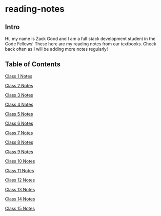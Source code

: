# reading-notes
## Intro
<p>Hi, my name is Zack Good and I am a full stack development student in the Code Fellows! These here are my reading notes from our textbooks. Check back often as I will be adding more notes regularly!</p>

## Table of Contents
<p><a href="https://github.com/zachary-good/reading-notes/blob/f0ecd9d906e9625a604dee38bbe5b40d6d071883/class-01.md">Class 1 Notes</a></p>
<p><a href="https://github.com/zachary-good/reading-notes/blob/3c8d5c8db1fc41d29bd7bfde2c3445fc2ba7ee25/class-02.md">Class 2 Notes</a></p>
<p><a href="https://github.com/zachary-good/reading-notes/blob/04dfa7efea6ce9947e1ebabc8a11552582c4bb98/class-03.md">Class 3 Notes</a></p>
<p><a href="https://github.com/zachary-good/reading-notes/blob/993e67ef440bf6e89b975936b89f711e4c239f3e/class-04.md">Class 4 Notes</a></p>
<p><a href="https://github.com/zachary-good/reading-notes/blob/2c001eae6b672cf8a0282e6f490cdfcd39df57a6/class-05.md">Class 5 Notes</a></p>
<p><a href="https://github.com/zachary-good/reading-notes/blob/4f5afeb76b9023530ff979fffab16484d42d02ca/class-06.md">Class 6 Notes</a></p>
<p><a href="https://github.com/zachary-good/reading-notes/blob/bd945fe77cb78c543793a5e705744cb3ac4e59b7/class-07.md">Class 7 Notes</a></p>
<p><a href="https://github.com/zachary-good/reading-notes/blob/4ff186a6a3d73ef7fecd78808c495f881f966ddf/class-08.md">Class 8 Notes</a></p>
<p><a href="https://github.com/zachary-good/reading-notes/blob/9781e863b616eec1fadfe95fe85dbb0b1424b516/class-09.md">Class 9 Notes</a></p>
<p><a href="https://github.com/zachary-good/reading-notes/blob/e35ae87922884330d8309b53bc7ef50d0a72a98f/class-10.md">Class 10 Notes</a></p>
<p><a href="https://github.com/zachary-good/reading-notes/blob/84c29cf7be5ef6f51c33cd8b38b147e7a77cee4b/class-11.md">Class 11 Notes</a></p>
<p><a href="https://github.com/zachary-good/reading-notes/blob/1c3625c67f6da6f999733cc997faab9b68f9a8eb/class-12.md">Class 12 Notes</a></p>
<p><a href="https://github.com/zachary-good/reading-notes/blob/ae0304edee7ffbf48935d05d17879677d0594cfc/class-13.md">Class 13 Notes</a></p>
<p><a href="https://github.com/zachary-good/reading-notes/blob/e2eec2eb3e76f601ff0d17e8ada5224e9417752d/class-14.md">Class 14 Notes</a></p>
<p><a href="https://github.com/zachary-good/reading-notes/blob/13aa5f3c21ec0efeac2d5bcbb57465dc64679cc7/class-15.md">Class 15 Notes</a></p>
